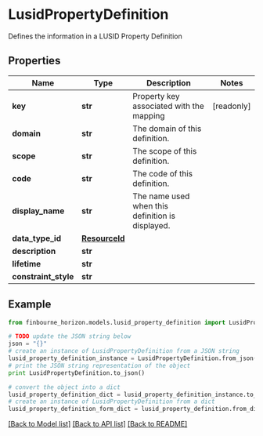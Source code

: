 # LusidPropertyDefinition

Defines the information in a LUSID Property Definition

## Properties
Name | Type | Description | Notes
------------ | ------------- | ------------- | -------------
**key** | **str** | Property key associated with the mapping | [readonly] 
**domain** | **str** | The domain of this definition. | 
**scope** | **str** | The scope of this definition. | 
**code** | **str** | The code of this definition. | 
**display_name** | **str** | The name used when this definition is displayed. | 
**data_type_id** | [**ResourceId**](ResourceId.md) |  | 
**description** | **str** |  | 
**lifetime** | **str** |  | 
**constraint_style** | **str** |  | 

## Example

```python
from finbourne_horizon.models.lusid_property_definition import LusidPropertyDefinition

# TODO update the JSON string below
json = "{}"
# create an instance of LusidPropertyDefinition from a JSON string
lusid_property_definition_instance = LusidPropertyDefinition.from_json(json)
# print the JSON string representation of the object
print LusidPropertyDefinition.to_json()

# convert the object into a dict
lusid_property_definition_dict = lusid_property_definition_instance.to_dict()
# create an instance of LusidPropertyDefinition from a dict
lusid_property_definition_form_dict = lusid_property_definition.from_dict(lusid_property_definition_dict)
```
[[Back to Model list]](../README.md#documentation-for-models) [[Back to API list]](../README.md#documentation-for-api-endpoints) [[Back to README]](../README.md)


